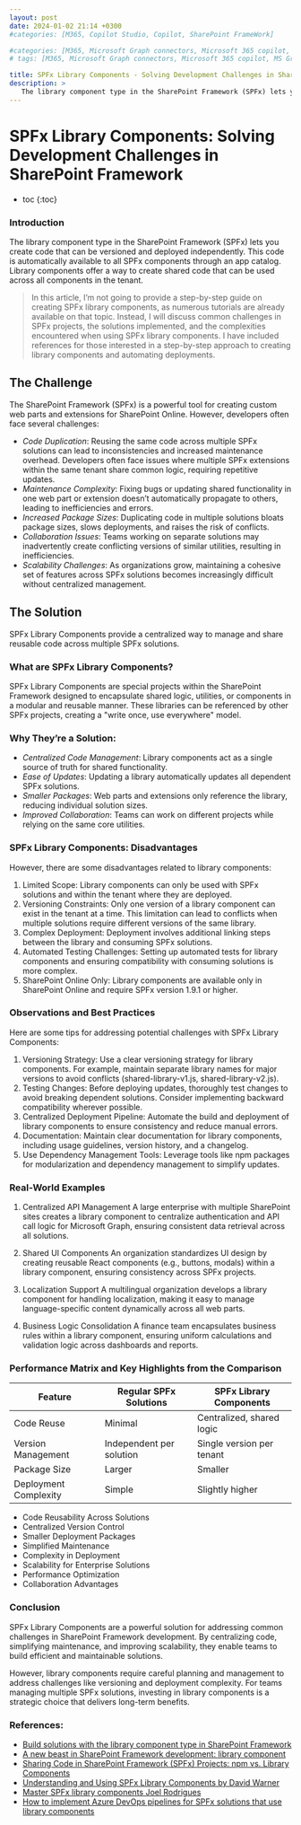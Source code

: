 ```yaml
---
layout: post
date: 2024-01-02 21:14 +0300
#categories: [M365, Copilot Studio, Copilot, SharePoint FrameWork]

#categories: [M365, Microsoft Graph connectors, Microsoft 365 copilot, m365 development]
# tags: [M365, Microsoft Graph connectors, Microsoft 365 copilot, MS Graph]

title: SPFx Library Components - Solving Development Challenges in SharePoint Framework
description: >
   The library component type in the SharePoint Framework (SPFx) lets you create code that can be versioned and deployed independently. This code is automatically available to all SPFx components through an app catalog. Library components offer a way to create shared code that can be used across all components in the tenant.
---
```


# SPFx Library Components: Solving Development Challenges in SharePoint Framework

* toc
{:toc}


### Introduction
The library component type in the SharePoint Framework (SPFx) lets you create code that can be versioned and deployed independently. This code is automatically available to all SPFx components through an app catalog. Library components offer a way to create shared code that can be used across all components in the tenant.

>In this article, I’m not going to provide a step-by-step guide on creating SPFx library components, as numerous tutorials are already available on that topic. Instead, I will discuss common challenges in SPFx projects, the solutions implemented, and the complexities encountered when using SPFx library components. I have included references for those interested in a step-by-step approach to creating library components and automating deployments.


## The Challenge

The SharePoint Framework (SPFx) is a powerful tool for creating custom web parts and extensions for SharePoint Online. However, developers often face several challenges:

- *Code Duplication*: Reusing the same code across multiple SPFx solutions can lead to inconsistencies and increased maintenance overhead. Developers often face issues where multiple SPFx extensions within the same tenant share common logic, requiring repetitive updates.
- *Maintenance Complexity*: Fixing bugs or updating shared functionality in one web part or extension doesn’t automatically propagate to others, leading to inefficiencies and errors.
- *Increased Package Sizes*: Duplicating code in multiple solutions bloats package sizes, slows deployments, and raises the risk of conflicts.
- *Collaboration Issues*: Teams working on separate solutions may inadvertently create conflicting versions of similar utilities, resulting in inefficiencies.
- *Scalability Challenges*: As organizations grow, maintaining a cohesive set of features across SPFx solutions becomes increasingly difficult without centralized management.

## The Solution
SPFx Library Components provide a centralized way to manage and share reusable code across multiple SPFx solutions.

### What are SPFx Library Components?
SPFx Library Components are special projects within the SharePoint Framework designed to encapsulate shared logic, utilities, or components in a modular and reusable manner. These libraries can be referenced by other SPFx projects, creating a "write once, use everywhere" model.

### Why They’re a Solution:
- *Centralized Code Management*: Library components act as a single source of truth for shared functionality.
- *Ease of Updates*: Updating a library automatically updates all dependent SPFx solutions.
- *Smaller Packages*: Web parts and extensions only reference the library, reducing individual solution sizes.
- *Improved Collaboration*: Teams can work on different projects while relying on the same core utilities.

### SPFx Library Components: Disadvantages
However, there are some disadvantages related to library components:

1. Limited Scope: Library components can only be used with SPFx solutions and within the tenant where they are deployed.
2. Versioning Constraints: Only one version of a library component can exist in the tenant at a time. This limitation can lead to conflicts when multiple solutions require different versions of the same library.
3. Complex Deployment: Deployment involves additional linking steps between the library and consuming SPFx solutions.
4. Automated Testing Challenges: Setting up automated tests for library components and ensuring compatibility with consuming solutions is more complex.
5. SharePoint Online Only: Library components are available only in SharePoint Online and require SPFx version 1.9.1 or higher.

### Observations and Best Practices
Here are some tips for addressing potential challenges with SPFx Library Components:

1. Versioning Strategy: Use a clear versioning strategy for library components. For example, maintain separate library names for major versions to avoid conflicts (shared-library-v1.js, shared-library-v2.js).
2. Testing Changes: Before deploying updates, thoroughly test changes to avoid breaking dependent solutions. Consider implementing backward compatibility wherever possible.
3. Centralized Deployment Pipeline: Automate the build and deployment of library components to ensure consistency and reduce manual errors.
4. Documentation: Maintain clear documentation for library components, including usage guidelines, version history, and a changelog.
5. Use Dependency Management Tools: Leverage tools like npm packages for modularization and dependency management to simplify updates.

### Real-World Examples
1. Centralized API Management
A large enterprise with multiple SharePoint sites creates a library component to centralize authentication and API call logic for Microsoft Graph, ensuring consistent data retrieval across all solutions.

2. Shared UI Components
An organization standardizes UI design by creating reusable React components (e.g., buttons, modals) within a library component, ensuring consistency across SPFx projects.

3. Localization Support
A multilingual organization develops a library component for handling localization, making it easy to manage language-specific content dynamically across all web parts.

4. Business Logic Consolidation
A finance team encapsulates business rules within a library component, ensuring uniform calculations and validation logic across dashboards and reports.

### Performance Matrix and Key Highlights from the Comparison

| Feature                      | Regular SPFx Solutions     | SPFx Library Components  |
|------------------------------|----------------------------|---------------------------|
| Code Reuse                  | Minimal                    | Centralized, shared logic |
| Version Management          | Independent per solution   | Single version per tenant |
| Package Size                | Larger                     | Smaller                   |
| Deployment Complexity       | Simple                     | Slightly higher           |

- Code Reusability Across Solutions
- Centralized Version Control
- Smaller Deployment Packages
- Simplified Maintenance
- Complexity in Deployment
- Scalability for Enterprise Solutions
- Performance Optimization
- Collaboration Advantages

### Conclusion
SPFx Library Components are a powerful solution for addressing common challenges in SharePoint Framework development. By centralizing code, simplifying maintenance, and improving scalability, they enable teams to build efficient and maintainable solutions.

However, library components require careful planning and management to address challenges like versioning and deployment complexity. For teams managing multiple SPFx solutions, investing in library components is a strategic choice that delivers long-term benefits.


### References:
* [Build solutions with the library component type in SharePoint Framework](https://learn.microsoft.com/en-us/sharepoint/dev/spfx/library-component-tutorial)
* [A new beast in SharePoint Framework development: library component](https://spblog.net/post/2019/03/26/a-new-beast-in-sharepoint-framework-development-library-component)
* [Sharing Code in SharePoint Framework (SPFx) Projects: npm vs. Library Components](https://www.voitanos.io/blog/use-npm-packages-to-share-code-in-spfx-projects-not-library-components)
* [Understanding and Using SPFx Library Components by David Warner ](https://www.youtube.com/watch?v=Z_oQjFjd3Nk)
* [Master SPFx library components Joel Rodrigues](https://www.youtube.com/watch?v=qXYnJMCJH3w)
* [How to implement Azure DevOps pipelines for SPFx solutions that use library components](https://laurakokkarinen.com/how-to-implement-azure-devops-pipelines-for-spfx-solutions-that-use-library-components/)